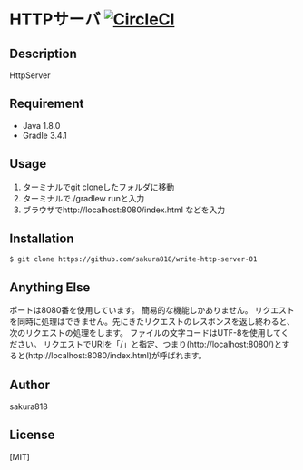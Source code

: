 # HTTPサーバ [![CircleCI](https://circleci.com/gh/sakura818/write-http-server-01.svg?style=svg)](https://circleci.com/gh/sakura818/write-http-server-01)

## Description

HttpServer

## Requirement

- Java 1.8.0
- Gradle 3.4.1

## Usage

1. ターミナルでgit cloneしたフォルダに移動
2. ターミナルで./gradlew runと入力
3. ブラウザでhttp://localhost:8080/index.html などを入力

## Installation

    $ git clone https://github.com/sakura818/write-http-server-01

## Anything Else

ポートは8080番を使用しています。
簡易的な機能しかありません。
リクエストを同時に処理はできません。先にきたリクエストのレスポンスを返し終わると、次のリクエストの処理をします。
ファイルの文字コードはUTF-8を使用してください。
リクエストでURIを「/」と指定、つまり(http://localhost:8080/)とすると(http://localhost:8080/index.html)が呼ばれます。

## Author

sakura818

## License

[MIT]
